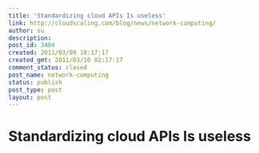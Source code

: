 ```yaml
---
title: 'Standardizing cloud APIs Is useless'
link: http://cloudscaling.com/blog/news/network-computing/
author: su
description: 
post_id: 3404
created: 2011/03/09 18:17:17
created_gmt: 2011/03/10 02:17:17
comment_status: closed
post_name: network-computing
status: publish
post_type: post
layout: post
---
```


# Standardizing cloud APIs Is useless

